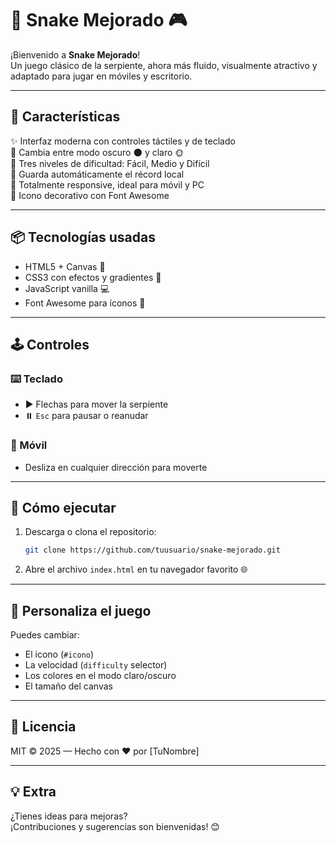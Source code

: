 
# 🐍 Snake Mejorado 🎮

¡Bienvenido a **Snake Mejorado**!  
Un juego clásico de la serpiente, ahora más fluido, visualmente atractivo y adaptado para jugar en móviles y escritorio.  

---

## 🚀 Características

✨ Interfaz moderna con controles táctiles y de teclado  
🎨 Cambia entre modo oscuro 🌑 y claro 🌞  
🧠 Tres niveles de dificultad: Fácil, Medio y Difícil  
💾 Guarda automáticamente el récord local  
📱 Totalmente responsive, ideal para móvil y PC  
🐲 Icono decorativo con Font Awesome

---

## 📦 Tecnologías usadas

- HTML5 + Canvas 🎨
- CSS3 con efectos y gradientes 💅
- JavaScript vanilla 💻
- Font Awesome para íconos 🐉

---

## 🕹️ Controles

### ⌨️ Teclado
- ▶️ Flechas para mover la serpiente
- ⏸️ `Esc` para pausar o reanudar

### 📱 Móvil
- Desliza en cualquier dirección para moverte

---

## 🧪 Cómo ejecutar

1. Descarga o clona el repositorio:
   ```bash
   git clone https://github.com/tuusuario/snake-mejorado.git
   ```

2. Abre el archivo `index.html` en tu navegador favorito 🌐

---

## 🧩 Personaliza el juego

Puedes cambiar:
- El icono (`#icono`)
- La velocidad (`difficulty` selector)
- Los colores en el modo claro/oscuro
- El tamaño del canvas

---

## 📝 Licencia

MIT © 2025 — Hecho con ❤️ por [TuNombre]

---

## 💡 Extra

¿Tienes ideas para mejoras?  
¡Contribuciones y sugerencias son bienvenidas! 😊
